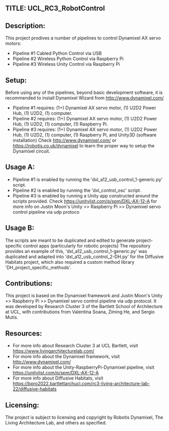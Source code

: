 ## TITLE: UCL_RC3_RobotControl

## Description:
This project prodives a number of pipelines to control Dynamixel AX servo motors:
- Pipeline #1 Cabled Python Control via USB
- Pipeline #2 Wireless Python Control via Raspberry Pi
- Pipeline #3 Wireless Unity Control via Raspberry Pi

## Setup:
Before using any of the pipelines, beyond basic development software, it is recommended to install Dynamixel Wizard from http://www.dynamixel.com/
- Pipeline #1 requires: (1+) Dynamixel AX servo motor, (1) U2D2 Power Hub, (1) U2D2, (1) computer.
- Pipeline #2 requires: (1+) Dynamixel AX servo motor, (1) U2D2 Power Hub, (1) U2D2, (1) computer, (1) Raspberry Pi.
- Pipeline #3 requires: (1+) Dynamixel AX servo motor, (1) U2D2 Power Hub, (1) U2D2, (1) computer, (1) Raspberry Pi, and Unity3D (software installation)
Check http://www.dynamixel.com/ or https://robotis.co.uk/dynamixel to learn the proper way to setup the Dynamixel circuit.

## Usage A:
- Pipeline #1 is enabled by running the 'dxl_a12_usb_control_1-generic.py' script.
- Pipeline #2 is enabled by running the 'dxl_control_osc' script.
- Pipeline #3 is enabled by running a Unity app constructed around the scripts provided. 
Check https://unitylist.com/p/spm/DXL-AX-12-A for more info on Justin Moon's Unity >> Raspberry Pi >> Dynamixel servo control pipeline via udp protoco

## Usage B:
The scripts are meant to be duplicated and edited to generate project-specific control apps (particularly for robotic projects)
The repository provides an example of this, 'dxl_a12_usb_control_1-generic.py' was duplicated and adapted into 'dxl_a12_usb_control_2-DH.py' 
for the Diffusive Habitats project, which also required a custom method library 'DH_project_specific_methods'. 

## Contributions:
This project is based on the Dynamixel framework and Justin Moon's Unity >> Raspberry Pi >> Dynamixel servo control pipeline via udp protocol.
It was developed by Research Cluster 3 of the Bartlett School of Architecture at UCL, with contributions from Valentina Soana, Ziming He, and Sergio Mutis.

## Resources:
- For more info about Research Cluster 3 at UCL Bartlett, visit https://www.livingarchitecturelab.com/
- For more info about the Dynamixel framework, visit http://www.dynamixel.com/
- For more info about the Unity-RaspberryPi-Dynamixel pipeline, visit https://unitylist.com/p/spm/DXL-AX-12-A
- For more info about Diffusive Habitats, visit https://bpro2022.bartlettarchucl.com/rc3-living-architecture-lab-22/diffusive-habitats

## Licensing:
The project is subject to licensing and copyright by Robotis Dynamixel, The Living Architecture Lab, and others as specified.
